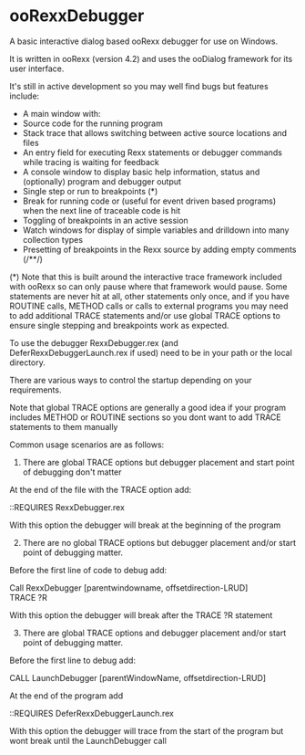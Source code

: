 # ooRexxDebugger

A basic interactive dialog based ooRexx debugger for use on Windows.

It is written in ooRexx (version 4.2) and uses the ooDialog framework for its user interface.

It's still in active development so you may well find bugs but features include:

- A main window with:
-  Source code for the running program
-  Stack trace that allows switching between active source locations and files
-  An entry field for executing Rexx statements or debugger commands while tracing is waiting for feedback
-  A console window to display basic help information, status and (optionally) program and debugger output 
-  Single step or run to breakpoints (*)
-  Break for running code or (useful for event driven based programs) when the next line of traceable code is hit 
-  Toggling of breakpoints in an active session
- Watch windows for display of simple variables and drilldown into many collection types
- Presetting of breakpoints in the Rexx source by adding  empty comments (/**/)

(*) Note that this is built around the interactive trace framework included with ooRexx so can only pause
where that framework would pause. Some statements are never hit at all, other statements only once, 
and if you have ROUTINE calls, METHOD calls or calls to external programs you may need to add additional 
TRACE statements and/or use global TRACE options to ensure single stepping and breakpoints work as expected.

To  use the debugger RexxDebugger.rex (and DeferRexxDebuggerLaunch.rex if used) need to be in your path or the local directory.

There are various ways to control the startup depending on your requirements.

Note that global TRACE options are generally a good idea if your program includes METHOD or ROUTINE
sections so you dont want to add TRACE statements to them manually

Common  usage scenarios are as follows:

1. There are global TRACE options but debugger placement and start point of debugging don't matter

At the end of the file with the TRACE option add:

  ::REQUIRES RexxDebugger.rex

With this option the debugger will break at the beginning of the program

2. There are no global TRACE options but debugger placement and/or start point of debugging matter.

Before the first line of code to debug add:
  
  Call RexxDebugger [parentwindowname, offsetdirection-LRUD]  
  TRACE ?R

With this option the debugger will break after the TRACE ?R statement
  
3. There are global TRACE options and debugger placement and/or start point of debugging matter.

Before the first line to debug add:

  CALL LaunchDebugger [parentWindowName, offsetdirection-LRUD]

At the end of the program add

  ::REQUIRES DeferRexxDebuggerLaunch.rex

With this option the debugger will trace from the start of the program but wont break until the LaunchDebugger call
